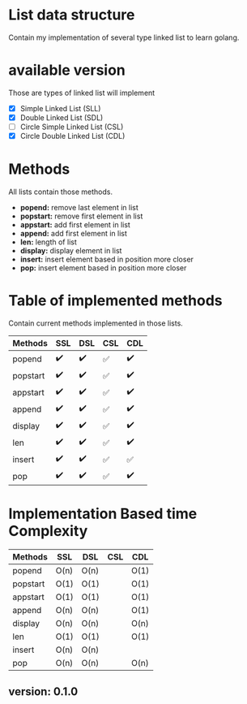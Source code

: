 # List data structure
Contain my implementation of several type linked list to learn golang.

# available version 
Those are types of linked list will implement
- [X] Simple Linked List (SLL)
- [X] Double Linked List (SDL)
- [ ] Circle Simple Linked List (CSL)
- [X] Circle Double Linked List (CDL)

# Methods
All lists contain those methods.

- **popend:** remove last element in list
- **popstart:** remove first element in list
- **appstart:** add first element in list
- **append:** add first element in list
- **len:** length of list
- **display:** display element in list
- **insert:** insert element based in position more closer
- **pop:** insert element based in position more closer

# Table of implemented methods
Contain current methods implemented in those lists.

| Methods | SSL | DSL | CSL | CDL |
| ---- | ---- | ---- | ---- | ---- |
| popend | :heavy_check_mark: | :heavy_check_mark: | :white_check_mark: | :heavy_check_mark: |
| popstart| :heavy_check_mark: | :heavy_check_mark: | :white_check_mark: | :heavy_check_mark: |
| appstart | :heavy_check_mark: | :heavy_check_mark: | :white_check_mark: | :heavy_check_mark: |
| append| :heavy_check_mark: | :heavy_check_mark: | :white_check_mark: | :heavy_check_mark: |
| display | :heavy_check_mark: | :heavy_check_mark: | :white_check_mark: | :heavy_check_mark: |
| len| :heavy_check_mark: | :heavy_check_mark: | :white_check_mark: | :heavy_check_mark: |
| insert | :heavy_check_mark: | :heavy_check_mark: | :white_check_mark: | :white_check_mark: |
| pop| :heavy_check_mark: | :heavy_check_mark: | :white_check_mark: | :heavy_check_mark: |

# Implementation Based time Complexity
| Methods  |  SSL | DSL | CSL | CDL |
| ---- | ---- | ---- | ---- | ---- |
| popend   | O(n) | O(n) | | O(1) | 
| popstart | O(1) | O(1) | | O(1) |
| appstart | O(1) | O(1) | | O(1) |
| append   | O(n) | O(n) | | O(1) |
| display  | O(n) | O(n) | | O(n) |
| len      | O(1) | O(1) | | O(1) |
| insert   | O(n) | O(n) | | |
| pop      | O(n) | O(n) | | O(n) |

## version: 0.1.0
